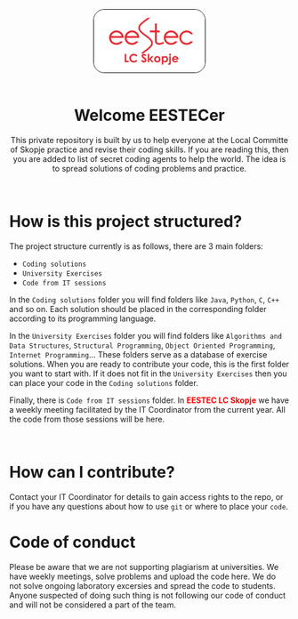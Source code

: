 <div align="center">
<a href="https://www.eestec.mk">
    <img style="border-radius: 20px; border: 0.3px solid black" width="200" alt="eestec logo" src="./logo.jpeg" />
</a>
</div>

<br/>

<div align="center">
    <h1>Welcome EESTECer</h1>
    <p>This private repository is built by us to help everyone at the Local Committe of Skopje practice and revise their coding skills. If you are reading this, then you are added to list of secret coding agents to help the world. The idea is to spread solutions of coding problems and practice.</p>
</div>
<br/>

# How is this project structured?

The project structure currently is as follows, there are 3 main folders:

- `Coding solutions`
- `University Exercises`
- `Code from IT sessions`

In the `Coding solutions` folder you will find folders like `Java`, `Python`, `C`, `C++` and so on. Each solution should be placed in the corresponding folder according to its programming language.

In the `University Exercises` folder you will find folders like `Algorithms and Data Structures`, `Structural Programming`, `Object Oriented Programming`, `Internet Programming`... These folders serve as a database of exercise solutions. When you are ready to contribute your code, this is the first folder you want to start with. If it does not fit in the `University Exercises` then you can place your code in the `Coding solutions` folder.

Finally, there is `Code from IT sessions` folder. In <span style="color:red; font-weight: bold">EESTEC LC Skopje</span> we have a weekly meeting facilitated by the IT Coordinator from the current year. All the code from those sessions will be here.

<br/>

# How can I contribute?

Contact your IT Coordinator for details to gain access rights to the repo, or if you have any questions about how to use `git` or where to place your `code`.

# Code of conduct

Please be aware that we are not supporting plagiarism at universities. We have weekly meetings, solve problems and upload the code here. We do not solve ongoing laboratory excersies and spread the code to students. Anyone suspected of doing such thing is not following our code of conduct and will not be considered a part of the team.
